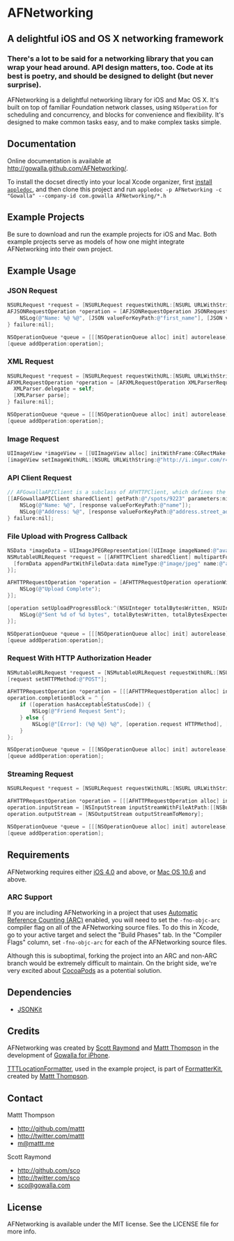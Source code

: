 # AFNetworking
## A delightful iOS and OS X networking framework
### There's a lot to be said for a networking library that you can wrap your head around. API design matters, too. Code at its best is poetry, and should be designed to delight (but never surprise).

AFNetworking is a delightful networking library for iOS and Mac OS X. It's built on top of familiar Foundation network classes,  using `NSOperation` for scheduling and concurrency, and blocks for convenience and flexibility. It's designed to make common tasks easy, and to make complex tasks simple.

## Documentation

Online documentation is available at http://gowalla.github.com/AFNetworking/.

To install the docset directly into your local Xcode organizer, first [install `appledoc`](https://github.com/tomaz/appledoc), and then clone this project and run `appledoc -p AFNetworking -c "Gowalla" --company-id com.gowalla AFNetworking/*.h`

## Example Projects

Be sure to download and run the example projects for iOS and Mac. Both example projects serve as models of how one might integrate AFNetworking into their own project.

## Example Usage

### JSON Request

``` objective-c
NSURLRequest *request = [NSURLRequest requestWithURL:[NSURL URLWithString:@"https://gowalla.com/users/mattt.json"]];
AFJSONRequestOperation *operation = [AFJSONRequestOperation JSONRequestOperationWithRequest:request success:^(NSURLRequest *request, NSHTTPURLResponse *response, id JSON) {
    NSLog(@"Name: %@ %@", [JSON valueForKeyPath:@"first_name"], [JSON valueForKeyPath:@"last_name"]);
} failure:nil];

NSOperationQueue *queue = [[[NSOperationQueue alloc] init] autorelease];
[queue addOperation:operation];
```

### XML Request

``` objective-c
NSURLRequest *request = [NSURLRequest requestWithURL:[NSURL URLWithString:@"http://api.flickr.com/services/rest/?method=flickr.groups.browse&api_key=b6300e17ad3c506e706cb0072175d047&cat_id=34427469792%40N01&format=rest"]];
AFXMLRequestOperation *operation = [AFXMLRequestOperation XMLParserRequestOperationWithRequest:request success:^(NSURLRequest *request, NSHTTPURLResponse *response, NSXMLParser *XMLParser) {
  XMLParser.delegate = self;
  [XMLParser parse];
} failure:nil];

NSOperationQueue *queue = [[[NSOperationQueue alloc] init] autorelease];
[queue addOperation:operation];
```

### Image Request

``` objective-c
UIImageView *imageView = [[UIImageView alloc] initWithFrame:CGRectMake(0.0f, 0.0f, 100.0f, 100.0f)];
[imageView setImageWithURL:[NSURL URLWithString:@"http://i.imgur.com/r4uwx.jpg"] placeholderImage:[UIImage imageNamed:@"placeholder-avatar"]];
```

### API Client Request

``` objective-c
// AFGowallaAPIClient is a subclass of AFHTTPClient, which defines the base URL and default HTTP headers for NSURLRequests it creates
[[AFGowallaAPIClient sharedClient] getPath:@"/spots/9223" parameters:nil success:^(id response) {
    NSLog(@"Name: %@", [response valueForKeyPath:@"name"]);
    NSLog(@"Address: %@", [response valueForKeyPath:@"address.street_address"]);
} failure:nil];
```

### File Upload with Progress Callback

``` objective-c
NSData *imageData = UIImageJPEGRepresentation([UIImage imageNamed:@"avatar.jpg"], 0.5);
NSMutableURLRequest *request = [[AFHTTPClient sharedClient] multipartFormRequestWithMethod:@"POST" path:@"/upload" parameters:nil constructingBodyWithBlock: ^(id <AFMultipartFormData>formData) {
  [formData appendPartWithFileData:data mimeType:@"image/jpeg" name:@"avatar"];
}];

AFHTTPRequestOperation *operation = [AFHTTPRequestOperation operationWithRequest:request completion:^(NSURLRequest *request, NSHTTPURLResponse *response, NSData *data, NSError *error) {
    NSLog(@"Upload Complete");
}];

[operation setUploadProgressBlock:^(NSUInteger totalBytesWritten, NSUInteger totalBytesExpectedToWrite) {
    NSLog(@"Sent %d of %d bytes", totalBytesWritten, totalBytesExpectedToWrite);
}];

NSOperationQueue *queue = [[[NSOperationQueue alloc] init] autorelease];
[queue addOperation:operation];
```

### Request With HTTP Authorization Header

``` objective-c
NSMutableURLRequest *request = [NSMutableURLRequest requestWithURL:[NSURL URLWithString:@"https://gowalla.com/friendships/request?user_id=1699"]];
[request setHTTPMethod:@"POST"];

AFHTTPRequestOperation *operation = [[[AFHTTPRequestOperation alloc] initWithRequest:request] autorelease];
operation.completionBlock = ^ {
    if ([operation hasAcceptableStatusCode]) {
        NSLog(@"Friend Request Sent");
    } else {
        NSLog(@"[Error]: (%@ %@) %@", [operation.request HTTPMethod], [[operation.request URL] relativePath], operation.error);
    }
};

NSOperationQueue *queue = [[[NSOperationQueue alloc] init] autorelease];
[queue addOperation:operation];
```

### Streaming Request

``` objective-c
NSURLRequest *request = [NSURLRequest requestWithURL:[NSURL URLWithString:@"http://localhost:8080/encode"]];

AFHTTPRequestOperation *operation = [[[AFHTTPRequestOperation alloc] initWithRequest:request] autorelease];
operation.inputStream = [NSInputStream inputStreamWithFileAtPath:[[NSBundle mainBundle] pathForResource:@"large-image" ofType:@"tiff"]];
operation.outputStream = [NSOutputStream outputStreamToMemory];

NSOperationQueue *queue = [[[NSOperationQueue alloc] init] autorelease];
[queue addOperation:operation];
```

## Requirements

AFNetworking requires either [iOS 4.0](http://developer.apple.com/library/ios/#releasenotes/General/WhatsNewIniPhoneOS/Articles/iPhoneOS4.html%23//apple_ref/doc/uid/TP40009559-SW1) and above, or [Mac OS 10.6](http://developer.apple.com/library/mac/#releasenotes/MacOSX/WhatsNewInOSX/Articles/MacOSX10_6.html#//apple_ref/doc/uid/TP40008898-SW7) and above.

### ARC Support

If you are including AFNetworking in a project that uses [Automatic Reference Counting (ARC)](http://clang.llvm.org/docs/AutomaticReferenceCounting.html) enabled, you will need to set the `-fno-objc-arc` compiler flag on all of the AFNetworking source files. To do this in Xcode, go to your active target and select the "Build Phases" tab. In the "Compiler Flags" column, set `-fno-objc-arc` for each of the AFNetworking source files.

Although this is suboptimal, forking the project into an ARC and non-ARC branch would be extremely difficult to maintain. On the bright side, we're very excited about [CocoaPods](https://github.com/alloy/cocoapods) as a potential solution.

## Dependencies

* [JSONKit](https://github.com/johnezang/JSONKit)

## Credits

AFNetworking was created by [Scott Raymond](https://github.com/sco/) and [Mattt Thompson](https://github.com/mattt/) in the development of [Gowalla for iPhone](http://itunes.apple.com/us/app/gowalla/id304510106?mt=8).

[TTTLocationFormatter](), used in the example project, is part of [FormatterKit](https://github.com/mattt/FormatterKit), created by [Mattt Thompson](https://github.com/mattt/).

## Contact

Mattt Thompson

- http://github.com/mattt
- http://twitter.com/mattt
- m@mattt.me

Scott Raymond

- http://github.com/sco
- http://twitter.com/sco
- sco@gowalla.com

## License

AFNetworking is available under the MIT license. See the LICENSE file for more info.
